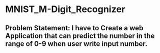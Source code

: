 # MNIST_M-Digit_Recognizer

## Problem Statement: I have to Create a web Application that can predict the number in the range of 0-9 when user write input number.
